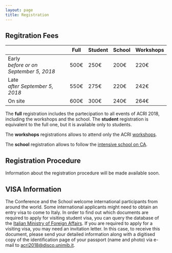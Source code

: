 ```yaml
---
layout: page
title: Registration
---
```


Regitration Fees
----------------

|                                             | Full | Student | School | Workshops |
|---------------------------------------------|------|---------|--------|-----------|
| Early <br> _before or on September 5, 2018_ | 500€ | 250€    | 200€   | 220€      |
| Late <br> _after September 5, 2018_         | 550€ | 275€    | 220€   | 242€      |
| On site                                     | 600€ | 300€    | 240€   | 264€      |

The **full** registration includes the partecipation to all events of ACRI 2018, including the workshops and the school. The **student** registration is equivalent to the full one, but it is available only to students.

The **workshops** registrations allows to attend only the ACRI [workshops](/workshops/).

The **school** registration allows to follow the [intensive school on CA](/school/).

Registration Procedure
----------------------

Information about the registration procedure will be made available soon.


VISA Information
----------------

The Conference and the School welcome international participants from around the world. Some international applicants might need to obtain an entry visa to come to Italy. In order to find out which documents are required to apply for visiting student visa, you can query the database of the [Italian Ministry of Foreign Affairs](http://vistoperitalia.esteri.it/home/en). If you are required to apply for a visiting visa, you may need an invitation letter. In this case, to receive this document, please send your detailed information along with a digitised copy of the identification page of your passport (name and photo) via e-mail to [acri2018@disco.unimib.it](mailto:acri2018.disco.unimib.it).
